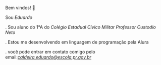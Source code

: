 Bem vindos! 🎪

Sou *Eduardo*

 . Sou aluno do 1°A do _Colégio Estadual Cívico Militar Professor Custodio Neto_
 
 . Estou me desenvolvendo em linguagem de programação pela Alura
 
 . você pode entrar em contato comigo pelo email:*caldeira.eduardo@escola.pr.gov.br*
 


